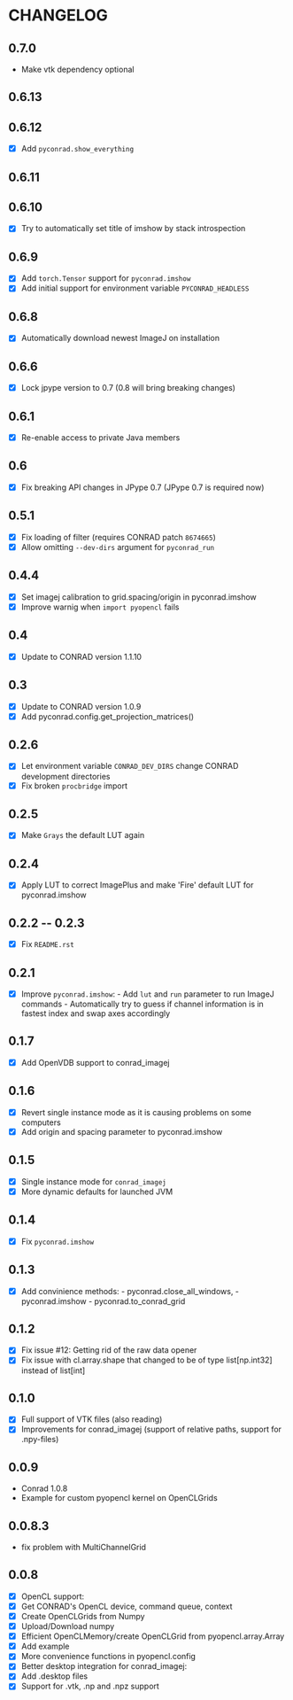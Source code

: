 # CHANGELOG

## 0.7.0

* Make vtk dependency optional

## 0.6.13
## 0.6.12

* [x] Add `pyconrad.show_everything`

## 0.6.11
## 0.6.10

* [x] Try to automatically set title of imshow by stack introspection

## 0.6.9

* [x] Add `torch.Tensor` support for `pyconrad.imshow`
* [x] Add initial support for environment variable `PYCONRAD_HEADLESS`

## 0.6.8

* [x] Automatically download newest ImageJ on installation

## 0.6.6

* [x] Lock jpype version to 0.7 (0.8 will bring breaking changes)

## 0.6.1

* [x] Re-enable access to private Java members

## 0.6

* [x] Fix breaking API changes in JPype 0.7 (JPype 0.7 is required now)

## 0.5.1

* [x] Fix loading of filter (requires CONRAD patch `8674665`)
* [x] Allow omitting `--dev-dirs` argument for `pyconrad_run`

## 0.4.4

* [x] Set imagej calibration to grid.spacing/origin in pyconrad.imshow
* [x] Improve warnig when `import pyopencl` fails

## 0.4

* [x] Update to CONRAD version 1.1.10

## 0.3

* [x] Update to CONRAD version 1.0.9
* [x] Add pyconrad.config.get_projection_matrices()

## 0.2.6

* [x] Let environment variable `CONRAD_DEV_DIRS` change CONRAD development directories
* [x] Fix broken `procbridge` import

## 0.2.5

* [x] Make `Grays` the default LUT again

## 0.2.4

* [x] Apply LUT to correct ImagePlus and make 'Fire' default LUT for pyconrad.imshow

## 0.2.2 -- 0.2.3

* [x] Fix `README.rst`

## 0.2.1

* [x]  Improve `pyconrad.imshow`:
        -  Add `lut` and `run` parameter to run ImageJ commands
        -  Automatically try to guess if channel information is in fastest index and swap axes accordingly

## 0.1.7

* [x]  Add OpenVDB support to conrad_imagej

## 0.1.6

* [x]  Revert single instance mode as it is causing problems on some computers
* [x]  Add origin and spacing parameter to pyconrad.imshow

## 0.1.5

* [x]  Single instance mode for `conrad_imagej`
* [x]  More dynamic defaults for launched JVM

## 0.1.4

* [x]  Fix `pyconrad.imshow`

## 0.1.3

* [x]  Add convinience methods:
        - pyconrad.close_all_windows,
        - pyconrad.imshow
        - pyconrad.to_conrad_grid

## 0.1.2

* [x]  Fix issue #12: Getting rid of the raw data opener
* [x]  Fix issue with cl.array.shape that changed to be of type list[np.int32] instead of list[int]

## 0.1.0

* [x]  Full support of VTK files (also reading)
* [x]  Improvements for conrad_imagej (support of relative paths, support for .npy-files)

## 0.0.9

* Conrad 1.0.8
* Example for custom pyopencl kernel on OpenCLGrids

## 0.0.8.3

* fix problem with MultiChannelGrid

## 0.0.8

* [x]  OpenCL support:
  * [x]  Get CONRAD's OpenCL device, command queue, context
  * [x]  Create OpenCLGrids from Numpy
  * [x]  Upload/Download numpy
  * [x]  Efficient OpenCLMemory/create OpenCLGrid from pyopencl.array.Array
  * [x]  Add example
* [x]  More convenience functions in pyopencl.config
* [x]  Better desktop integration for conrad_imagej:
  * [x]  Add .desktop files
  * [x]  Support for .vtk, .np and  .npz support
